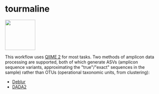 # tourmaline

<img src=https://en.wikipedia.org/wiki/Tourmaline#/media/File:Tourmaline-121240.jpg width=100px>

This workflow uses [QIIME 2](https://qiime2.org) for most tasks. Two methods of amplicon data processing are supported, both of which generate ASVs (amplicon sequence variants, approximating the "true"/"exact" sequences in the sample) rather than OTUs (operational taxonomic units, from clustering):

* [Deblur]()
* [DADA2]()


